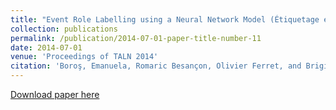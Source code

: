 ```yaml
---
title: "Event Role Labelling using a Neural Network Model (Étiquetage en rôles événementiels fondé sur l’utilisation d’un modčle neuronal)[in French]"
collection: publications
permalink: /publication/2014-07-01-paper-title-number-11
date: 2014-07-01
venue: 'Proceedings of TALN 2014'
citation: 'Boroş, Emanuela, Romaric Besançon, Olivier Ferret, and Brigitte Grau. "Event Role Labelling using a Neural Network Model (Étiquetage en rôles événementiels fondé sur l’utilisation d’un modčle neuronal)[in French]." In Proceedings of TALN 2014 (Volume 1: Long Papers), pp. 25-35. July 2014, Marseille, France.'
---
```


[Download paper here](https://aclanthology.org/F14-1003.pdf)



